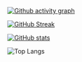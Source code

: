 [![Github activity graph](https://github-readme-activity-graph.vercel.app/graph?username=TatoTopuria&theme=react-dark)](https://github.com/TatoTopuria/github-readme-activity-graph)

[![GitHub Streak](https://streak-stats.demolab.com/?user=TatoTopuria&theme=transparent)](https://git.io/streak-stats)

[![GitHub stats](https://github-readme-stats.vercel.app/api?username=TatoTopuria&show_icons=true&theme=transparent)](https://github.com/TatoTopuria/github-readme-stats) 

![Top Langs](https://github-readme-stats.vercel.app/api/top-langs/?username=TatoTopuria&layout=compact&theme=transparent)
